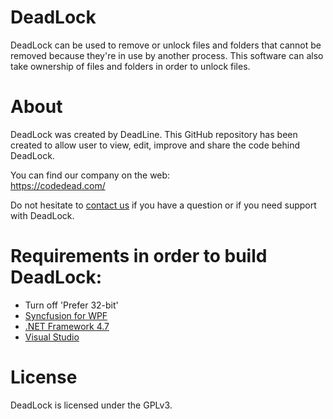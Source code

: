 # DeadLock
DeadLock can be used to remove or unlock files and folders that cannot be removed because they're in use by another process.
This software can also take ownership of files and folders in order to unlock files.

# About
DeadLock was created by DeadLine. This GitHub repository has been created to allow user to view, edit, improve and share the code behind DeadLock.

You can find our company on the web:  
https://codedead.com/

Do not hesitate to [contact us](https://codedead.com/?page_id=145) if you have a question or if you need support with DeadLock.

# Requirements in order to build DeadLock:
* Turn off 'Prefer 32-bit'
* [Syncfusion for WPF](https://www.syncfusion.com/products/communitylicense)
* [.NET Framework 4.7](https://www.microsoft.com/en-us/download/details.aspx?id=55170)
* [Visual Studio](https://visualstudio.com)

# License
DeadLock is licensed under the GPLv3.

